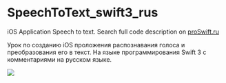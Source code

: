 # SpeechToText_swift3_rus
iOS Application Speech to text. Search full code description on <a href = "http://proswift.ru">proSwift.ru</a>

Урок по созданию iOS проложения распознавания голоса и преобразования его в текст. 
На языке программирования Swift 3 с комментариями на русском языке. 

<img src = "http://proswift.ru/wp-content/uploads/2017/01/speech_to_text_app_proSwift_ru_hfebb.gif"></img>
